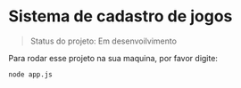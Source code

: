 <h1>Sistema de cadastro de jogos</h1>

> Status do projeto: Em desenvoilvimento

Para rodar esse projeto na sua maquina, por favor digite:

```
node app.js
```
